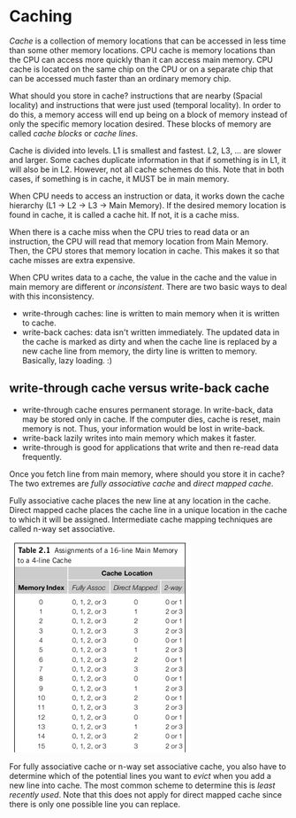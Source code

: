 # Caching
*Cache* is a collection of memory locations that can be accessed in less time than some other memory locations. CPU cache is memory locations than the CPU can access more quickly than it can access main memory. CPU cache is located on the same chip on the CPU or on a separate chip that can be accessed much faster than an ordinary memory chip.

What should you store in cache? instructions that are nearby (Spacial locality) and instructions that were just used (temporal locality). In order to do this, a memory access will end up being on a block of memory instead of only the specific memory location desired. These blocks of memory are called *cache blocks* or *cache lines*.

Cache is divided into levels. L1 is smallest and fastest. L2, L3, ... are slower and larger. Some caches duplicate information in that if something is in L1, it will also be in L2. However, not all cache schemes do this. Note that in both cases, if something is in cache, it MUST be in main memory.

When CPU needs to access an instruction or data, it works down the cache hierarchy (L1 -> L2 -> L3 -> Main Memory). If the desired memory location is found in cache, it is called a cache hit. If not, it is a cache miss.

When there is a cache miss when the CPU tries to read data or an instruction, the CPU will read that memory location from Main Memory. Then, the CPU stores that memory location in cache. This makes it so that cache misses are extra expensive.

When CPU writes data to a cache, the value in the cache and the value in main memory are different or *inconsistent*. There are two basic ways to deal with this inconsistency.
* write-through caches: line is written to main memory when it is written to cache.
* write-back caches: data isn't written immediately. The updated data in the cache is marked as dirty and when the cache line is replaced by a new cache line from memory, the dirty line is written to memory. Basically, lazy loading. :)

## write-through cache versus write-back cache
* write-through cache ensures permanent storage. In write-back, data may be stored only in cache. If the computer dies, cache is reset, main memory is not. Thus, your information would be lost in write-back.
* write-back lazily writes into main memory which makes it faster.
* write-through is good for applications that write and then re-read data frequently.

Once you fetch line from main memory, where should you store it in cache? The two extremes are *fully associative cache* and *direct mapped cache*.

Fully associative cache places the new line at any location in the cache. Direct mapped cache places the cache line in a unique location in the cache to which it will be assigned. Intermediate cache mapping techniques are called n-way set associative.

![](parallel_hardware_and_parallel_software/4dbec71e7be10f2f199d0b7406a2392f.png)

For fully associative cache or n-way set associative cache, you also have to determine which of the potential lines you want to  *evict* when you add a new line into cache. The most common scheme to determine this is *least recently used*. Note that this does not apply for direct mapped cache since there is only one possible line you can replace.
